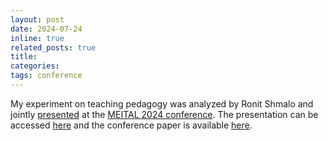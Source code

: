 ```yaml
---
layout: post
date: 2024-07-24
inline: true
related_posts: true
title: 
categories: 
tags: conference
---
```


My experiment on teaching pedagogy was analyzed by Ronit Shmalo and jointly [presented](https://youtu.be/T6x67L7HE6w?si=3JXeZNJALe9_LZer&t=860)
at the [MEITAL 2024 conference](https://meitalconf.iucc.ac.il/he/meital2024/). 
The presentation can be accessed [here](https://meitalconf.iucc.ac.il/wp-content/uploads/2024/08/Meitalconf24_ronit_shmallo.pdf) and 
the conference paper is available [here](https://meitalconf.iucc.ac.il/wp-content/uploads/2024/08/MeitalConference_2024_paper_31.pdf).